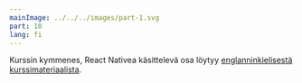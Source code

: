 ```yaml
---
mainImage: ../../../images/part-1.svg
part: 10
lang: fi
---
```


<div class="intro">

Kurssin kymmenes, React Nativea käsittelevä osa löytyy [englanninkielisestä kurssimateriaalista](/en/part10).

</div>

